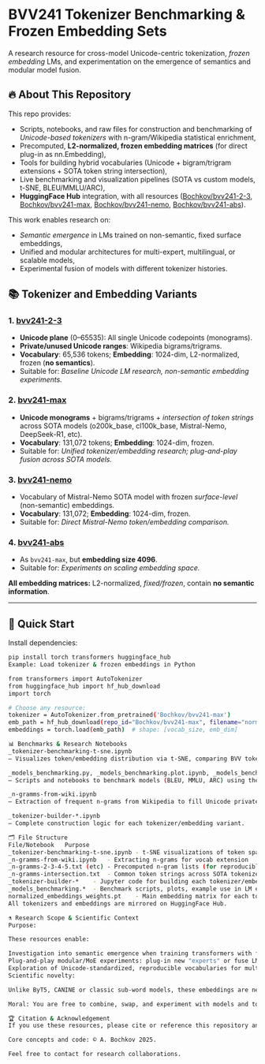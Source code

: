 # BVV241 Tokenizer Benchmarking & Frozen Embedding Sets

A research resource for cross-model Unicode-centric tokenization, *frozen embedding* LMs, and experimentation on the emergence of semantics and modular model fusion.

## 🔥 About This Repository

This repo provides:

- Scripts, notebooks, and raw files for construction and benchmarking of *Unicode-based tokenizers* with n-gram/Wikipedia statistical enrichment,
- Precomputed, **L2-normalized, frozen embedding matrices** (for direct plug-in as nn.Embedding),
- Tools for building hybrid vocabularies (Unicode + bigram/trigram extensions + SOTA token string intersection),
- Live benchmarking and visualization pipelines (SOTA vs custom models, t-SNE, BLEU/MMLU/ARC),
- **HuggingFace Hub** integration, with all resources ([Bochkov/bvv241-2-3](https://huggingface.co/Bochkov/bvv241-2-3), [Bochkov/bvv241-max](https://huggingface.co/Bochkov/bvv241-max), [Bochkov/bvv241-nemo](https://huggingface.co/Bochkov/bvv241-nemo), [Bochkov/bvv241-abs](https://huggingface.co/Bochkov/bvv241-abs)).

This work enables research on:

- *Semantic emergence* in LMs trained on non-semantic, fixed surface embeddings,
- Unified and modular architectures for multi-expert, multilingual, or scalable models,
- Experimental fusion of models with different tokenizer histories.


## 📚 Tokenizer and Embedding Variants

### 1. [bvv241-2-3](https://huggingface.co/Bochkov/bvv241-2-3)
- **Unicode plane** (0–65535): All single Unicode codepoints (monograms).
- **Private/unused Unicode ranges**: Wikipedia bigrams/trigrams.
- **Vocabulary**: 65,536 tokens; **Embedding**: 1024-dim, L2-normalized, frozen (**no semantics**).
- Suitable for: *Baseline Unicode LM research, non-semantic embedding experiments.*

### 2. [bvv241-max](https://huggingface.co/Bochkov/bvv241-max)
- **Unicode monograms** + bigrams/trigrams + *intersection of token strings* across SOTA models (o200k_base, cl100k_base, Mistral-Nemo, DeepSeek-R1, etc).
- **Vocabulary**: 131,072 tokens; **Embedding**: 1024-dim, frozen.
- Suitable for: *Unified tokenizer/embedding research; plug-and-play fusion across SOTA models.*

### 3. [bvv241-nemo](https://huggingface.co/Bochkov/bvv241-nemo)
- Vocabulary of Mistral-Nemo SOTA model with frozen *surface-level* (non-semantic) embeddings.
- **Vocabulary**: 131,072; **Embedding**: 1024-dim, frozen.
- Suitable for: *Direct Mistral-Nemo token/embedding comparison.*

### 4. [bvv241-abs](https://huggingface.co/Bochkov/bvv241-abs)
- As `bvv241-max`, but **embedding size 4096**.
- Suitable for: *Experiments on scaling embedding space.*

**All embedding matrices:** L2-normalized, *fixed/frozen*, contain **no semantic information**.

---

## 🚀 Quick Start

Install dependencies:
```bash
pip install torch transformers huggingface_hub
Example: Load tokenizer & frozen embeddings in Python

from transformers import AutoTokenizer
from huggingface_hub import hf_hub_download
import torch

# Choose any resource:
tokenizer = AutoTokenizer.from_pretrained('Bochkov/bvv241-max')
emb_path = hf_hub_download(repo_id="Bochkov/bvv241-max", filename="normalized_embeddings_weights.pt")
embeddings = torch.load(emb_path)  # shape: [vocab_size, emb_dim]

📊 Benchmarks & Research Notebooks
_tokenizer-benchmarking-t-sne.ipynb
— Visualizes token/embedding distribution via t-SNE, comparing BVV tokenizers with SOTA baselines.

_models_benchmarking.py, _models_benchmarking.plot.ipynb, _models_benchmarking.code.ipynb
— Scripts and notebooks to benchmark models (BLEU, MMLU, ARC) using these tokenizers & embeddings versus SOTA tokenizers.

_n-gramms-from-wiki.ipynb
— Extraction of frequent n-grams from Wikipedia to fill Unicode private ranges, enriching token coverage.

_tokenizer-builder-*.ipynb
— Complete construction logic for each tokenizer/embedding variant.

🗂️ File Structure
File/Notebook	Purpose
_tokenizer-benchmarking-t-sne.ipynb	- t-SNE visualizations of token space and embedding overlap
_n-gramms-from-wiki.ipynb	- Extracting n-grams for vocab extension
_n-gramms-2-3-4-5.txt (etc)	- Precomputed n-gram lists (for reproducible vocab)
_n-gramms-intersection.txt	- Common token strings across SOTA tokenizers
_tokenizer-builder-*	- Jupyter code for building each tokenizer/embedding set
_models_benchmarking.*	- Benchmark scripts, plots, example use in LM evaluation
normalized_embeddings_weights.pt	- Main embedding matrix for each tokenizer version
All tokenizers and embeddings are mirrored on HuggingFace Hub.

⚗️ Research Scope & Scientific Context
Purpose:

These resources enable:

Investigation into semantic emergence when training transformers with fixed, non-semantic ("surface-level") embeddings.
Plug-and-play modular/MoE experiments: plug-in new "experts" or fuse LMs trained with different tokenizations, since embeddings are structurally identical and fixed.
Exploration of Unicode-standardized, reproducible vocabularies for multilingual and cross-model pipelines.
Scientific novelty:

Unlike ByT5, CANINE or classic sub-word models, these embeddings are never trained, encode no semantic information, and are suitable for research into meaning arising solely in transformer layers above embedding.

Moral: You are free to combine, swap, and experiment with models and tokenizers—unified by their Unicode-surface-based, frozen embedding matrix—without retraining! This enables fair benchmarking of the ability of deep architectures (alone) to synthesize meaning.

🏆 Citation & Acknowledgement
If you use these resources, please cite or reference this repository and HF models.

Core concepts and code: © A. Bochkov 2025.

Feel free to contact for research collaborations.


